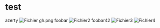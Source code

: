 # test

azerty
![Fichier gh.png](http://requestb.in/y7j99iy7 "http://requestb.in/y7j99iy7")
foobar
![Fichier2](http://127.0.0.1:22/ "http://127.0.0.1:22/")
foobar42
![Fichier3](http://0.0.0.0:80/ "http://0.0.0.0:80/")
![Fichier4](http://0.0.0.0:22/ "http://0.0.0.0:22/")
